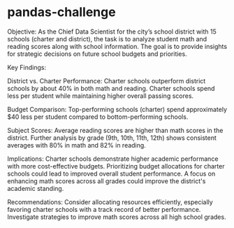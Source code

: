 # pandas-challenge

Objective:
As the Chief Data Scientist for the city’s school district with 15 schools (charter and district), the task is to analyze student math and reading scores along with school information. The goal is to provide insights for strategic decisions on future school budgets and priorities.

Key Findings:

District vs. Charter Performance:
Charter schools outperform district schools by about 40% in both math and reading.
Charter schools spend less per student while maintaining higher overall passing scores.

Budget Comparison:
Top-performing schools (charter) spend approximately $40 less per student compared to bottom-performing schools.

Subject Scores:
Average reading scores are higher than math scores in the district.
Further analysis by grade (9th, 10th, 11th, 12th) shows consistent averages with 80% in math and 82% in reading.

Implications:
Charter schools demonstrate higher academic performance with more cost-effective budgets.
Prioritizing budget allocations for charter schools could lead to improved overall student performance.
A focus on enhancing math scores across all grades could improve the district's academic standing.

Recommendations:
Consider allocating resources efficiently, especially favoring charter schools with a track record of better performance.
Investigate strategies to improve math scores across all high school grades.

